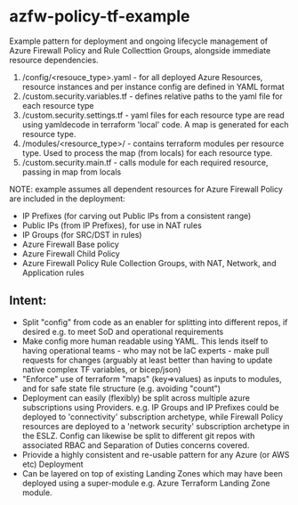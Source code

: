 # azfw-policy-tf-example
Example pattern for deployment and ongoing lifecycle management of Azure Firewall Policy and Rule Collecttion Groups, alongside immediate resource dependencies.
1. /config/<resouce_type>.yaml - for all deployed Azure Resources, resource instances and per instance config are defined in YAML format 
2. /custom.security.variables.tf - defines relative paths to the yaml file for each resource type
3. /custom.security.settings.tf - yaml files for each resource type are read using yamldecode in terraform 'local' code. A map is generated for each resource type.
4. /modules/<resource_type>/ - contains terraform modules per resource type. Used to process the map (from locals) for each resource type.
5. /custom.security.main.tf - calls module for each required resource, passing in map from locals

NOTE: example assumes all dependent resources for Azure Firewall Policy are included in the deployment:
- IP Prefixes (for carving out Public IPs from a consistent range)
- Public IPs (from IP Prefixes), for use in NAT rules
- IP Groups (for SRC/DST in rules)
- Azure Firewall Base policy
- Azure Firewall Child Policy
- Azure Firewall Policy Rule Collection Groups, with NAT, Network, and Application rules

## Intent:
- Split "config" from code as an enabler for splitting into different repos, if desired e.g. to meet SoD and operational requirements
- Make config more human readable using YAML. This lends itself to having operational teams - who may not be IaC experts - make pull requests for changes (arguably at least better than having to update native complex TF variables, or bicep/json)
- "Enforce" use of terraform "maps" (key=>values) as inputs to modules, and for safe state file structure (e.g. avoiding "count")
- Deployment can easily (flexibly) be split across multiple azure subscriptions using Providers. e.g. IP Groups and IP Prefixes could be deployed to 'connectivity' subscription archetype, while Firewall Policy resources are deployed to a 'network security' subscription archetype in the ESLZ. Config can likewise be split to different git repos with associated RBAC and Separation of Duties concerns covered.
- Priovide a highly consistent and re-usable pattern for any Azure (or AWS etc) Deployment 
- Can be layered on top of existing Landing Zones which may have been deployed using a super-module e.g. Azure Terraform Landing Zone module.
